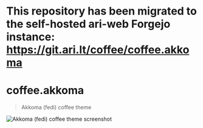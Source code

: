 # This repository has been migrated to the self-hosted ari-web Forgejo instance: <https://git.ari.lt/coffee/coffee.akkoma>
# coffee.akkoma

> Akkoma (fedi) coffee theme

![Akkoma (fedi) coffee theme screenshot](https://github.com/coffee-theme/coffee.akkoma/assets/71613062/42a3a8a5-7500-474f-88f5-aa1638498631)
